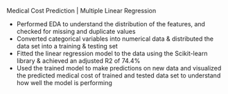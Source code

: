 Medical Cost Prediction | Multiple Linear Regression 
- Performed EDA to understand the distribution of the features, and checked for missing and duplicate values
- Converted categorical variables into numerical data & distributed the data set into a training & testing set
- Fitted the linear regression model to the data using the Scikit-learn library & achieved an adjusted R2 of 74.4%
- Used the trained model to make predictions on new data and visualized the predicted medical cost of trained and tested data set to understand how well the model is performing
